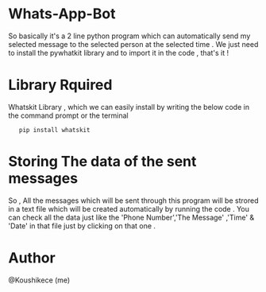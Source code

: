# Whats-App-Bot
So basically it's a 2 line python program which can automatically send my selected message to the selected 
person at the selected time . We just need to install the pywhatkit library and to import it in the code , that's it !

 # Library Rquired
 Whatskit Library , which we can easily install by writing the below code in the command prompt or the terminal
 
       pip install whatskit
       
 # Storing The data of the sent messages
   So , All the messages which will be sent through this program will be strored in a text file which will be
   created automatically by running the code . You can check all the data just like the 'Phone Number','The Message' ,'Time'  & 'Date' 
   in that file just by clicking on that one .
       
# Author
@Koushikece (me)


